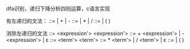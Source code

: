 dfa识别，递归下降分析四则运算，c语言实现

有左递归的文法：
<expression> ::= <term> | <expression> + <term> | <expression> - <term>
<term> ::= <factor> | <term> * <factor> | <term> / <factor>
<factor> ::= <number> | ( <expression> )

消除左递归的文法
<expression> ::= <term> <expression'>
<expression'> ::= + <term> <expression'> | - <term> <expression'> | ε
<term> ::= <factor> <term'>
<term'> ::= * <factor> <term'> | / <factor> <term'> | ε
<factor> ::= <number> | ( <expression> )

